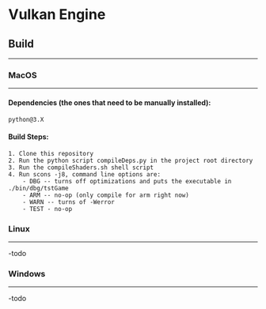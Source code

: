 # Vulkan Engine
## Build
___
### MacOS
___
#### Dependencies (the ones that need to be manually installed):
    python@3.X
#### Build Steps:
    1. Clone this repository
    2. Run the python script compileDeps.py in the project root directory
    3. Run the compileShaders.sh shell script
    4. Run scons -j8, command line options are:
        - DBG -- turns off optimizations and puts the executable in ./bin/dbg/tstGame
        - ARM -- no-op (only compile for arm right now)
        - WARN -- turns of -Werror
        - TEST - no-op
### Linux
___
-todo
### Windows
___
-todo